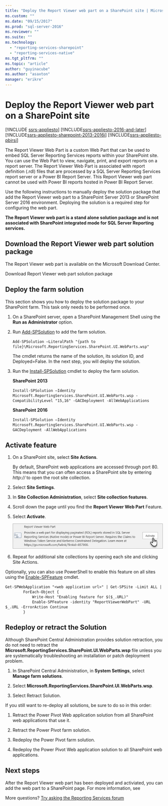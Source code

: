```yaml
---
title: "Deploy the Report Viewer web part on a SharePoint site | Microsoft Docs"
ms.custom: ""
ms.date: "09/15/2017"
ms.prod: "sql-server-2016"
ms.reviewer: ""
ms.suite: ""
ms.technology: 
  - "reporting-services-sharepoint"
  - "reporting-services-native"
ms.tgt_pltfrm: ""
ms.topic: "article"
author: "guyinacube"
ms.author: "asaxton"
manager: "erikre"
---
```


# Deploy the Report Viewer web part on a SharePoint site

[!INCLUDE [ssrs-appliesto](../../includes/ssrs-appliesto.md)] [!INCLUDE[ssrs-appliesto-2016-and-later](../../includes/ssrs-appliesto-2016-and-later.md)] [!INCLUDE[ssrs-appliesto-sharepoint-2013-2016i](../../includes/ssrs-appliesto-sharepoint-2013-2016.md)] [!INCLUDE[ssrs-appliesto-pbirsi](../../includes/ssrs-appliesto-pbirs.md)]

The Report Viewer Web Part is a custom Web Part that can be used to embed SQL Server Reporting Services reports within your SharePoint site. You can use the Web Part to view, navigate, print, and export reports on a report server. The Report Viewer Web Part is associated with report definition (.rdl) files that are processed by a SQL Server Reporting Services report server or a Power BI Report Server. This Report Viewer web part cannot be used with Power BI reports hosted in Power BI Report Server.

Use the following instructions to manually deploy the solution package that add the Report Viewer web part to a SharePoint Server 2013 or SharePoint Server 2016 environment. Deploying the solution is a required step for configuring the web part.

**The Report Viewer web part is a stand alone solution package and is not associated with SharePoint integrated mode for SQL Server Reporting services.**

## Download the Report Viewer web part solution package

The Report Viewer web part is available on the Microsoft Download Center.

Download Report Viewer web part solution package

## Deploy the farm solution

This section shows you how to deploy the solution package to your SharePoint farm. This task only needs to be performed once.

1. On a SharePoint server, open a SharePoint Management Shell using the **Run as Administrator** option.

2. Run [Add-SPSolution](https://technet.microsoft.com/library/ff607552(v=office.16).aspx) to add the farm solution.

    ```
    Add-SPSolution –LiteralPath "{path to file}\Microsoft.ReportingServices.SharePoint.UI.WebParts.wsp"
    ```

    The cmdlet returns the name of the solution, its solution ID, and Deployed=False. In the next step, you will deploy the solution.

3. Run the [Install-SPSolution](https://technet.microsoft.com/library/ff607534(v=office.16).aspx) cmdlet to deploy the farm solution.

    **SharePoint 2013**

    ```
    Install-SPSolution –Identity Microsoft.ReportingServices.SharePoint.UI.WebParts.wsp -CompatibilityLevel "15,16" -GACDeployment -AllWebApplications
    ```

    **SharePoint 2016**

    ```
    Install-SPSolution –Identity Microsoft.ReportingServices.SharePoint.UI.WebParts.wsp -GACDeployment -AllWebApplications
    ```

## Activate feature

1. On a SharePoint site, select **Site Actions**.

    By default, SharePoint web applications are accessed through port 80. This means that you can often access a SharePoint site by entering *http://<computer name>* to open the root site collection.

2. Select **Site Settings**.

3. In **Site Collection Administration**, select **Site collection features**.

4. Scroll down the page until you find the **Report Viewer Web Part** Feature.

5. Select **Activate**.

    ![Activate Report Viewer Web Part feature](media/web-part-activiate-feature.png)

6. Repeat for additional site collections by opening each site and clicking Site Actions.

Optionally, you can also use PowerShell to enable this feature on all sites using the [Enable-SPFeature](https://technet.microsoft.com/library/ff607803.aspx) cmdlet.

```
Get-SPWebApplication "<web application url>" | Get-SPSite -Limit ALL | 
        ForEach-Object {
            Write-Host "Enabling feature for $($_.URL)"
            Enable-SPFeature -identity "ReportViewerWebPart" -URL $_.URL -ErrorAction Continue
        }
```


## Redeploy or retract the Solution

Although SharePoint Central Administration provides solution retraction, you do not need to retract the **Microsoft.ReportingServices.SharePoint.UI.WebParts.wsp** file unless you are systematically troubleshooting an installation or patch deployment problem.

1. In SharePoint Central Administration, in **System Settings**, select **Manage farm solutions**.

2. Select **Microsoft.ReportingServices.SharePoint.UI.WebParts.wsp**.

3. Select Retract Solution.

If you still want to re-deploy all solutions, be sure to do so in this order:

1. Retract the Power Pivot Web application solution from all SharePoint web applications that use it.

2. Retract the Power Pivot farm solution.

3. Redeploy the Power Pivot farm solution.

4. Redeploy the Power Pivot Web application solution to all SharePoint web applications.

## Next steps

After the Report Viewer web part has been deployed and activiated, you can add the web part to a SharePoint page. For more information, see 

More questions? [Try asking the Reporting Services forum](http://go.microsoft.com/fwlink/?LinkId=620231)